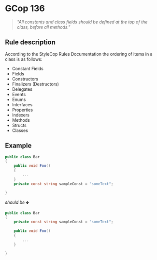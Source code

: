 # GCop 136

> *"All constants and class fields should be defined at the top of the class, before all methods."*

## Rule description

According to the StyleCop Rules Documentation the ordering of items in a class is as follows: 
* Constant Fields
* Fields
* Constructors
* Finalizers (Destructors)
* Delegates
* Events
* Enums
* Interfaces
* Properties
* Indexers
* Methods
* Structs
* Classes

## Example

```csharp
public class Bar
{
    public void Foo() 
    {
        ...
    }
    private const string sampleConst = "someText";

}
```

*should be* 🡻

```csharp
public class Bar
{
    private const string sampleConst = "someText";
    
    public void Foo() 
    {
        ...
    }

}
```